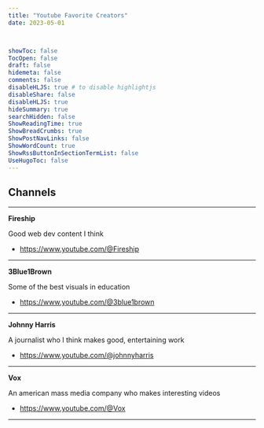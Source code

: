 ```yaml
---
title: "Youtube Favorite Creators"
date: 2023-05-01



showToc: false
TocOpen: false
draft: false
hidemeta: false
comments: false
disableHLJS: true # to disable highlightjs
disableShare: false
disableHLJS: true
hideSummary: true
searchHidden: false
ShowReadingTime: true
ShowBreadCrumbs: true
ShowPostNavLinks: false
ShowWordCount: true
ShowRssButtonInSectionTermList: false
UseHugoToc: false
---
```





## Channels 
---
**Fireship**

Good web dev content I think 
-   https://www.youtube.com/@Fireship
---

**3Blue1Brown**

Some of the best visuals in education
-   https://www.youtube.com/@3blue1brown
---

**Johnny Harris**

A journalist who I think makes good, entertaining work 
-   https://www.youtube.com/@johnnyharris
---

**Vox**

An american mass media company who makes interesting videos 
-   https://www.youtube.com/@Vox
---
